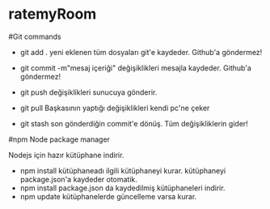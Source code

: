 # ratemyRoom

#Git commands
- git add . 
yeni eklenen tüm dosyaları git'e kaydeder. Github'a göndermez!

- git commit -m"mesaj içeriği"
değişiklikleri mesajla kaydeder. Github'a göndermez!

- git push 
değişiklikleri sunucuya gönderir.

- git pull
Başkasının yaptığı değişiklikleri kendi pc'ne çeker

- git stash
son gönderdiğin commit'e dönüş. Tüm değişikliklerin gider!

#npm
Node package manager

Nodejs için hazır kütüphane indirir.

- npm install kütüphaneadı
ilgili kütüphaneyi kurar. kütüphaneyi package.json'a kaydeder otomatik.
- npm install
package.json da kaydedilmiş kütüphaneleri indirir.
- npm update
kütüphanelerde güncelleme varsa kurar.